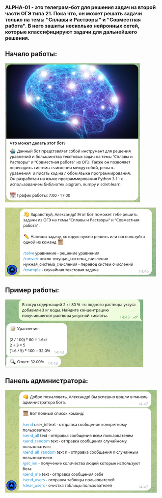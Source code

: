 ### ALPHA-01 - это телеграм-бот для решения задач из второй части ОГЭ типа 21. Пока что, он может решать задачи только на темы "Сплавы и Растворы" и "Совместная работа". В него зашиты несколько нейронных сетей, которые классифицируют задачи для дальнейшего решения.

## Начало работы:
![alt text](photos/photo1.png)

![alt text](photos/photo3.png)

## Пример работы:
![alt text](photos/photo2.png)

## Панель администратора:
![alt text](photos/photo4.png)